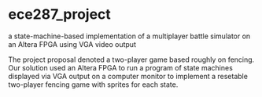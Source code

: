 # ece287_project
a state-machine-based implementation of a multiplayer battle simulator on an Altera FPGA using VGA video output

The project proposal denoted a two-player game based roughly on fencing.  Our solution used an Altera FPGA to run a program of state machines displayed via VGA output on a computer monitor to implement a resetable two-player fencing game with sprites for each state.

